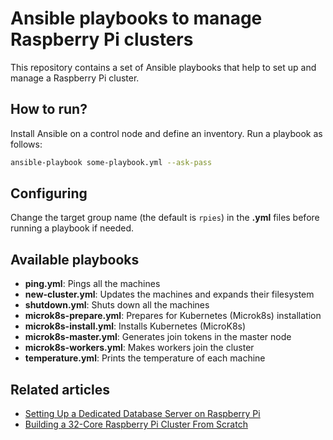 # Ansible playbooks to manage Raspberry Pi clusters

This repository contains a set of Ansible playbooks that help to set up and manage a Raspberry Pi cluster.

## How to run?

Install Ansible on a control node and define an inventory. Run a playbook as follows:

```bash
ansible-playbook some-playbook.yml --ask-pass
```

## Configuring

Change the target group name (the default is `rpies`) in the **.yml** files before running a playbook if needed.

## Available playbooks

* **ping.yml**: Pings all the machines
* **new-cluster.yml**: Updates the machines and expands their filesystem
* **shutdown.yml**: Shuts down all the machines
* **microk8s-prepare.yml**: Prepares for Kubernetes (Microk8s) installation
* **microk8s-install.yml**: Installs Kubernetes (MicroK8s)
* **microk8s-master.yml**: Generates join tokens in the master node
* **microk8s-workers.yml**: Makes workers join the cluster
* **temperature.yml**: Prints the temperature of each machine

## Related articles

* [Setting Up a Dedicated Database Server on Raspberry Pi](https://dzone.com/articles/set-up-a-dedicated-database-server-on-raspberry)
* [Building a 32-Core Raspberry Pi Cluster From Scratch](https://dzone.com/articles/building-a-24-core-raspberry-pi-cluster-from-scrat)
